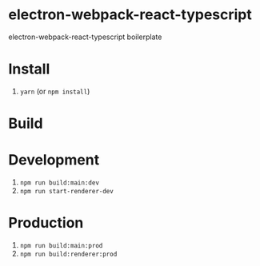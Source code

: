 # electron-webpack-react-typescript
electron-webpack-react-typescript boilerplate

Install
=======
1. `yarn` (or `npm install`)


Build
===========

# Development
1. `npm run build:main:dev`
2. `npm run start-renderer-dev`


# Production
1. `npm run build:main:prod`
2. `npm run build:renderer:prod`
